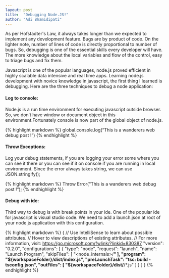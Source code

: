 ```yaml
---
layout: post
title:  "Debugging Node.JS!"
author: "Adi Bhamidipati"
---
```


As per Hofstadter's Law, it always takes longer than we expected to implement any development feature. 
Bugs are by product of code. On the lighter note, number of lines of code is directly proportional to number of bugs.
So, debugging is one of the essential skills every developer will have. The more knowledge about the local variables and
flow of the control, easy to triage bugs and fix them.

Javascript is one of the popular languages, node.js proved efficient in highly scalable data intensive 
and real time apps. Learning node.js development with novice knowledge in javascript, the first thing I learned is debugging.
Here are the three techniques to debug a node application:

#### Log to console:
Node.js is a run time environment for executing javascript outside browser. 
So, we don’t have window or document object in this environment.Fortunately console is now part of the global object of 
node.js.

{% highlight markdown %}
global.console.log(“This is a wanderers web debug post !”)
{% endhighlight %}

#### Throw Exceptions:
Log your debug statements, if you are logging your error some where you can see it there or you can see if it on console if you are running in local environment.
Since the error always takes string, we can use JSON.stringify(<json>);

{% highlight markdown %}
Throw Error(“This is a wanderers web debug post !”);
{% endhighlight %}

#### Debug with ide:

Third way to debug is with break points in your ide. One of the popular ide for javascript is visual studio code. 
We need to add a launch.json at root of your node.js application with this configuration.

{% highlight markdown %}
{
   // Use IntelliSense to learn about possible attributes.
   // Hover to view descriptions of existing attributes.
   // For more information, visit: https://go.microsoft.com/fwlink/?linkid=830387
   "version": "0.2.0",
   "configurations": [
       {
           "type": "node",
           "request": "launch",
           "name": "Launch Program",
           "skipFiles": [
               "<node_internals>/**"
           ],
           "program": "${workspaceFolder}/dist/index.js",
           "preLaunchTask": "tsc: build - tsconfig.json",
           "outFiles": [
               "${workspaceFolder}/dist/**/*.js"
           ]
       }
   ]
}
{% endhighlight %}

